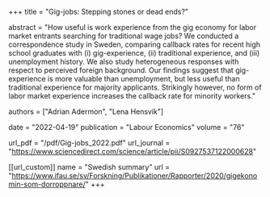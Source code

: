 +++
title = "Gig-jobs: Stepping stones or dead ends?"

abstract = "How useful is work experience from the gig economy for labor market entrants searching for traditional wage jobs? We conducted a correspondence study in Sweden, comparing callback rates for recent high school graduates with (i) gig-experience, (ii) traditional experience, and (iii) unemployment history. We also study heterogeneous responses with respect to perceived foreign background. Our findings suggest that gig-experience is more valuable than unemployment, but less useful than traditional experience for majority applicants. Strikingly however, no form of labor market experience increases the callback rate for minority workers."

authors = ["Adrian Adermon", "Lena Hensvik"]

date = "2022-04-19"
publication = "Labour Economics"
volume = "76"

url_pdf = "/pdf/Gig-jobs_2022.pdf"
url_journal = "https://www.sciencedirect.com/science/article/pii/S0927537122000628"

[[url_custom]]
name = "Swedish summary"
url = "https://www.ifau.se/sv/Forskning/Publikationer/Rapporter/2020/gigekonomin-som-dorroppnare/"
+++
